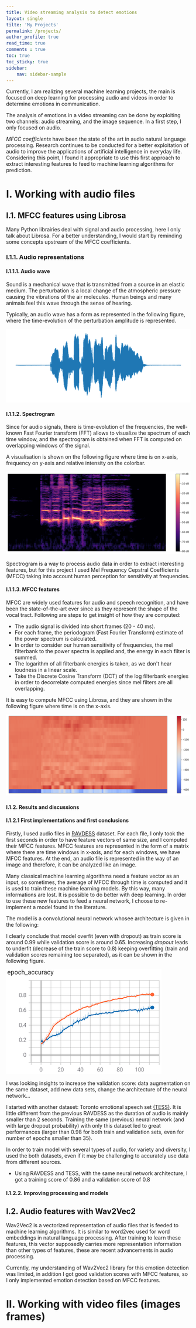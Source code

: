 ```yaml
---
title: Video streaming analysis to detect emotions
layout: single
tilte: 'My Projects'
permalink: /projects/
author_profile: true
read_time: true
comments : true
toc: true
toc_sticky: true
sidebar:
    nav: sidebar-sample
---
```


Currently, I am realizing several machine learning projects, the main is focused on deep learning for processing audio and videos in order to determine emotions in communication.

The analysis of emotions in a video streaming can be done by exploiting two channels: audio streaming, and the image sequence. In a first step, I only focused on audio.

*MFCC coefficients* have been the state of the art in audio natural language processing. Research continues to be conducted for a better exploitation of audio to improve the applications of artificial intelligence in everyday life. Considering this point, I found it appropriate to use this first approach to extract interesting features to feed to machine learning algorithms for prediction.

# I. Working with audio files

## I.1. MFCC features using Librosa

Many Python librairies deal with signal and audio processing, here I only talk about Librosa. For a better understanding, I would start by reminding some concepts upstream of the MFCC coefficients.

### I.1.1. Audio representations

#### I.1.1.1. Audio wave

Sound is a mechanical wave that is transmitted from a source in an elastic medium. The perturbation is a local change of the atmospheric pressure causing the vibrations of the air molecules. Human beings and many animals feel this wave through the sense of hearing.

Typically, an audio wave has a form as represented in the following figure, where the time-evolution of the perturbation amplitude is represented.

![Image](/assets/images/audio_wave.png#right)

#### I.1.1.2. Spectrogram

Since for audio signals, there is time-evolution of the frequencies, the well-known Fast Fourier transform (FFT) allows to visualize the spectrum of each time window, and the spectrogram is obtained when FFT is computed on overlapping windows of the signal.

A  visualisation is shown on the following figure where time is on x-axis, frequency on y-axis and relative intensity on the colorbar.

![Image](/assets/images/spectrogram.png#right)

Spectrogram is a way to process audio data in order to extract interesting features, but for this project I used Mel Frequency Cepstral Coefficients (MFCC) taking into account human perception for sensitivity at frequencies.

#### I.1.1.3. MFCC features

MFCC are widely used features for audio and speech recognition, and have been the state-of-the-art ever since as they represent the shape of the vocal tract. Following are steps to get insight of how they are computed:

- The audio signal is divided into short frames (20 - 40 ms).
- For each frame, the periodogram (Fast Fourier Transform) estimate of the power spectrum is calculated.
- In order to consider our human sensitivity of frequencies, the mel filterbank to the power spectra is applied and, the energy in each filter is summed.
- The logarithm of all filterbank energies is taken, as we don't hear loudness in a linear scale.
- Take the Discrete Cosine Transform (DCT) of the log filterbank energies in order to decorrelate computed energies since mel filters are all overlapping.

It is easy to compute MFCC using Librosa, and they are shown in the following figure where time is on the x-axis.

![Image](/assets/images/mfcc.png#right)

#### I.1.2. Results and discussions

#### I.1.2.1 First implementations and first conclusions

Firstly, I used audio files in [RAVDESS](https://zenodo.org/record/1188976#.YF5hwC1Q2Rs) dataset. For each file, I only took the first seconds in order to have feature vectors of same size, and I computed their MFCC features. MFCC features are represented in the form of a matrix where there are time windows in x-axis, and for each windows, we have MFCC features. At the end, an audio file is represented in the way of an image and therefore, it can be analyzed like an image.

Many classical machine learning algorithms need a feature vector as an input, so sometimes, the average of MFCC through time is computed and it is used to train these machine learning models. By this way, many informations are lost. It is possible to do better with deep learning. In order to use these new features to feed a neural network, I choose to re-implement a model found in the literature.

The model is a convolutional neural network whosee architecture is given in the following:

I clearly conclude that model overfit (even with dropout) as train score is around 0.99 while validation score is around 0.65. Increasing *dropout* leads to underfit (decrease of the train score to 0.8) keeping overfitting (train and validation scores remaining too separated), as it can be shown in the following figure.

![Image](/assets/images/val_curve1.png#right)

I was looking insights to increase the validation score: data augmentation on the same dataset, add new data sets, change the architecture of the neural network...

[comment]:<(#### I.1.2.2 Analyzing with new datasets)>

I started with another dataset: Toronto emotional speech set [(TESS)](https://www.kaggle.com/ejlok1/toronto-emotional-speech-set-tess). It is little different from the previous RAVDESS as the duration of audio is mainly smaller than 2 seconds. Training the same (previous) neural network (and with large dropout probability) with only this dataset led to great performances (larger than 0.98 for both train and validation sets, even for number of epochs smaller than 35).

In order to train model with several types of audio, for variety and diversity, I used the both datasets, even if it may be challenging to accurately use data from different sources.

- Using RAVDESS and TESS, with the same neural network architecture, I got a training score of 0.86 and a validation score of 0.8

#### I.1.2.2. Improving processing and models

## I.2. Audio features with Wav2Vec2

Wav2Vec2 is a vectorized representation of audio files that is feeded to machine learning algorithms. It is similar to word2vec used for word embeddings in natural language processing. After training to learn these features, this vector supposedly carries more representation information than other types of features, these are recent advancements in audio processing.

Currently, my understanding of Wav2Vec2 library for this emotion detection was limited, in addition I got good validation scores with MFCC features, so I only implemented emotion detection based on MFCC features.


# II. Working with video files (images frames)
